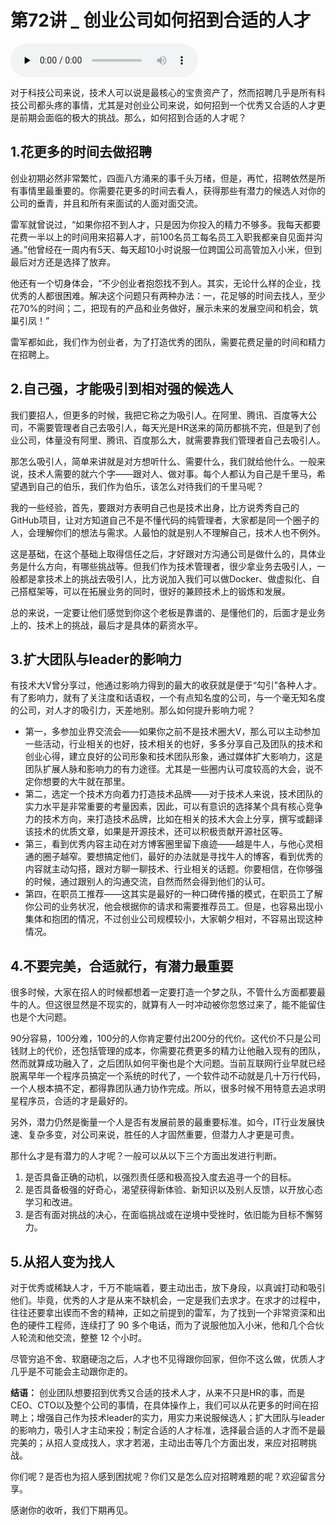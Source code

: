 # 第72讲 _ 创业公司如何招到合适的人才

<audio id="audio" title="第72讲 | 创业公司如何招到合适的人才" controls="" preload="none"><source id="mp3" src="https://static001.geekbang.org/resource/audio/94/d0/9493fb6077b22555208c2fa77c18f2d0.mp3"></audio>

对于科技公司来说，技术人可以说是最核心的宝贵资产了，然而招聘几乎是所有科技公司都头疼的事情，尤其是对创业公司来说，如何招到一个优秀又合适的人才更是前期会面临的极大的挑战。那么，如何招到合适的人才呢？

## 1.花更多的时间去做招聘

创业初期必然非常繁忙，四面八方涌来的事千头万绪，但是，再忙，招聘依然是所有事情里最重要的。你需要花更多的时间去看人，获得那些有潜力的候选人对你的公司的垂青，并且和所有来面试的人面对面交流。

雷军就曾说过，“如果你招不到人才，只是因为你投入的精力不够多。我每天都要花费一半以上的时间用来招募人才，前100名员工每名员工入职我都亲自见面并沟通。”他曾经在一周内有5天、每天超10小时说服一位跨国公司高管加入小米，但到最后对方还是选择了放弃。

他还有一个切身体会，“不少创业者抱怨找不到人。其实，无论什么样的企业，找优秀的人都很困难。解决这个问题只有两种办法：一，花足够的时间去找人，至少花70%的时间；二，把现有的产品和业务做好，展示未来的发展空间和机会，筑巢引凤！”

雷军都如此，我们作为创业者，为了打造优秀的团队，需要花费足量的时间和精力在招聘上。

## 2.自己强，才能吸引到相对强的候选人

我们要招人，但更多的时候，我把它称之为吸引人。在阿里、腾讯、百度等大公司，不需要管理者自己去吸引人，每天光是HR送来的简历都挑不完，但是到了创业公司，体量没有阿里、腾讯、百度那么大，就需要靠我们管理者自己去吸引人。

那怎么吸引人，简单来讲就是对方想听什么、需要什么，我们就给他什么。一般来说，技术人需要的就六个字——跟对人、做对事。每个人都认为自己是千里马，希望遇到自己的伯乐，我们作为伯乐，该怎么对待我们的千里马呢？

我的一些经验，首先，要跟对方表明自己也是技术出身，比方说秀秀自己的GitHub项目，让对方知道自己不是不懂代码的纯管理者，大家都是同一个圈子的人，会理解你们的想法与需求。人最怕的就是别人不理解自己，技术人也不例外。

这是基础，在这个基础上取得信任之后，才好跟对方沟通公司是做什么的，具体业务是什么方向，有哪些挑战等。但我们作为技术管理者，很少拿业务去吸引人，一般都是拿技术上的挑战去吸引人，比方说加入我们可以做Docker、做虚拟化、自己搭框架等，可以在拓展业务的同时，很好的兼顾技术上的锻炼和发展。

总的来说，一定要让他们感觉到你这个老板是靠谱的、是懂他们的，后面才是业务上的、技术上的挑战，最后才是具体的薪资水平。

## 3.扩大团队与leader的影响力

有技术大V曾分享过，他通过影响力得到的最大的收获就是便于“勾引”各种人才。有了影响力，就有了关注度和话语权，一个有点知名度的公司，与一个毫无知名度的公司，对人才的吸引力，天差地别。那么如何提升影响力呢？

- 第一，多参加业界交流会——如果你之前不是技术圈大V，那么可以主动参加一些活动，行业相关的也好，技术相关的也好，多多分享自己及团队的技术和创业心得，建立良好的公司形象和技术团队形象，通过媒体扩大影响力，这是团队扩展人脉和影响力的有力途径。尤其是一些圈内认可度较高的大会，说不定你想要的大牛就在那里。
- 第二，选定一个技术方向着力打造技术品牌——对于技术人来说，技术团队的实力水平是非常重要的考量因素，因此，可以有意识的选择某个具有核心竞争力的技术方向，来打造技术品牌，比如在相关的技术大会上分享，撰写或翻译该技术的优质文章，如果是开源技术，还可以积极贡献开源社区等。
- 第三，看到优秀内容主动在对方博客圈里留下痕迹——越是牛人，与他心灵相通的圈子越窄。要想搞定他们，最好的办法就是寻找牛人的博客，看到优秀的内容就主动勾搭，跟对方聊一聊技术、行业相关的话题。你要相信，在你够强的时候，通过跟别人的沟通交流，自然而然会得到他们的认可。
- 第四，在职员工推荐——这其实是最好的一种口碑传播的模式，在职员工了解你公司的业务状况，他会根据你的请求和需要推荐员工。但是，也容易出现小集体和抱团的情况，不过创业公司规模较小，大家朝夕相对，不容易出现这种情况。

## 4.不要完美，合适就行，有潜力最重要

很多时候，大家在招人的时候都想着一定要打造一个梦之队，不管什么方面都要最牛的人。但这很显然是不现实的，就算有人一时冲动被你忽悠过来了，能不能留住也是个大问题。

90分容易，100分难，100分的人你肯定要付出200分的代价。这代价不只是公司钱财上的代价，还包括管理的成本，你需要花费更多的精力让他融入现有的团队，然而就算成功融入了，之后团队如何平衡也是个大问题。当前互联网行业早就已经脱离早年一个程序员搞定一个系统的时代了，一个软件动不动就是几十万行代码，一个人根本搞不定，都得靠团队通力协作完成。所以，很多时候不用特意去追求明星程序员，合适的才是最好的。

另外，潜力仍然是衡量一个人是否有发展前景的最重要标准。如今，IT行业发展快速、复杂多变，对公司来说，胜任的人才固然重要，但潜力人才更是可贵。

那什么才是有潜力的人才呢？一般可以从以下三个方面出发进行判断。

1. 是否具备正确的动机，以强烈责任感和极高投入度去追寻一个的目标。
1. 是否具备极强的好奇心，渴望获得新体验、新知识以及别人反馈，以开放心态学习和改进。
1. 是否有面对挑战的决心，在面临挑战或在逆境中受挫时，依旧能为目标不懈努力。

## 5.从招人变为找人

对于优秀或稀缺人才，千万不能端着，要主动出击，放下身段，以真诚打动和吸引他们。毕竟，优秀的人才是从来不缺机会，一定是我们去求才。在求才的过程中，往往还要拿出锲而不舍的精神，正如之前提到的雷军，为了找到一个非常资深和出色的硬件工程师，连续打了 90 多个电话，而为了说服他加入小米，他和几个合伙人轮流和他交流，整整 12 个小时。

尽管穷追不舍、软磨硬泡之后，人才也不见得跟你回家，但你不这么做，优质人才几乎是不可能会主动跟你走的。

**结语：** 创业团队想要招到优秀又合适的技术人才，从来不只是HR的事，而是CEO、CTO以及整个公司的事情，在具体操作上，我们可以从花更多的时间在招聘上；增强自己作为技术leader的实力，用实力来说服候选人；扩大团队与leader的影响力，吸引人才主动来投；制定合适的人才标准，选择最合适的人才而不是最完美的；从招人变成找人，求才若渴，主动出击等几个方面出发，来应对招聘挑战。

你们呢？是否也为招人感到困扰呢？你们又是怎么应对招聘难题的呢？欢迎留言分享。

感谢你的收听，我们下期再见。


